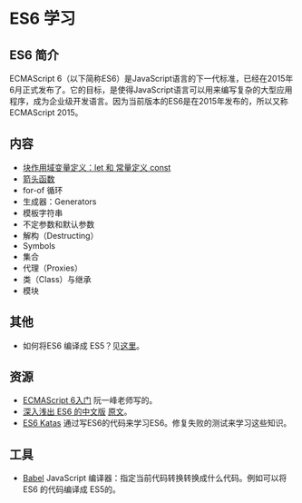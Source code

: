 # ES6 学习
## ES6 简介
ECMAScript 6（以下简称ES6）是JavaScript语言的下一代标准，已经在2015年6月正式发布了。它的目标，是使得JavaScript语言可以用来编写复杂的大型应用程序，成为企业级开发语言。因为当前版本的ES6是在2015年发布的，所以又称ECMAScript 2015。

## 内容
* [块作用域变量定义：let 和 常量定义 const](src/let-and-const)
* [箭头函数](src/arrow-function)
* for-of 循环
* 生成器：Generators
* 模板字符串
* 不定参数和默认参数
* 解构（Destructing）
* Symbols
* 集合
* 代理（Proxies）
* 类（Class）与继承
* 模块

## 其他
* 如何将ES6 编译成 ES5？见[这里](how-to-compile.md)。


## 资源
* [ECMAScript 6入门](http://es6.ruanyifeng.com/) 阮一峰老师写的。
* [深入浅出 ES6 的中文版](http://www.infoq.com/cn/es6-in-depth/) [原文](https://hacks.mozilla.org/category/es6-in-depth/)。
* [ES6 Katas](http://es6katas.org/) 通过写ES6的代码来学习ES6。修复失败的测试来学习这些知识。

## 工具
* [Babel](http://babeljs.io/) JavaScript 编译器：指定当前代码转换转换成什么代码。例如可以将 ES6 的代码编译成 ES5的。
